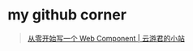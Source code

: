 # my github corner

> [从零开始写一个 Web Component | 云游君的小站](https://yunyoujun.cn/posts/how-to-write-a-web-component)
